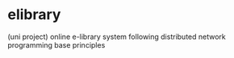 # elibrary
(uni project) online e-library system following distributed network programming base principles
